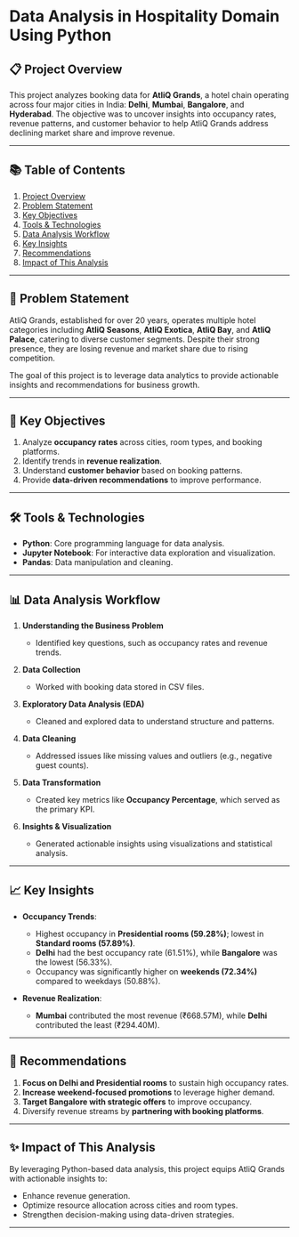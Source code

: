 # Data Analysis in Hospitality Domain Using Python

## 📋 Project Overview
This project analyzes booking data for **AtliQ Grands**, a hotel chain operating across four major cities in India: **Delhi**, **Mumbai**, **Bangalore**, and **Hyderabad**. The objective was to uncover insights into occupancy rates, revenue patterns, and customer behavior to help AtliQ Grands address declining market share and improve revenue.

---

## 📚 Table of Contents
1. [Project Overview](#-project-overview)
2. [Problem Statement](#-problem-statement)
3. [Key Objectives](#-key-objectives)
4. [Tools & Technologies](#️-tools--technologies)
5. [Data Analysis Workflow](#-data-analysis-workflow)
6. [Key Insights](#-key-insights)
7. [Recommendations](#-recommendations)
8. [Impact of This Analysis](#-impact-of-this-analysis)

---

## 🏨 Problem Statement
AtliQ Grands, established for over 20 years, operates multiple hotel categories including **AtliQ Seasons**, **AtliQ Exotica**, **AtliQ Bay**, and **AtliQ Palace**, catering to diverse customer segments. Despite their strong presence, they are losing revenue and market share due to rising competition. 

The goal of this project is to leverage data analytics to provide actionable insights and recommendations for business growth.

---

## 🚀 Key Objectives
1. Analyze **occupancy rates** across cities, room types, and booking platforms.
2. Identify trends in **revenue realization**.
3. Understand **customer behavior** based on booking patterns.
4. Provide **data-driven recommendations** to improve performance.

---

## 🛠️ Tools & Technologies
- **Python**: Core programming language for data analysis.
- **Jupyter Notebook**: For interactive data exploration and visualization.
- **Pandas**: Data manipulation and cleaning.

---

## 📊 Data Analysis Workflow
1. **Understanding the Business Problem**
   - Identified key questions, such as occupancy rates and revenue trends.

2. **Data Collection**
   - Worked with booking data stored in CSV files.

3. **Exploratory Data Analysis (EDA)**
   - Cleaned and explored data to understand structure and patterns.

4. **Data Cleaning**
   - Addressed issues like missing values and outliers (e.g., negative guest counts).
 
5. **Data Transformation**
   - Created key metrics like **Occupancy Percentage**, which served as the primary KPI.

6. **Insights & Visualization**
   - Generated actionable insights using visualizations and statistical analysis.

---

## 📈 Key Insights
- **Occupancy Trends**:
  - Highest occupancy in **Presidential rooms (59.28%)**; lowest in **Standard rooms (57.89%)**.
  - **Delhi** had the best occupancy rate (61.51%), while **Bangalore** was the lowest (56.33%).
  - Occupancy was significantly higher on **weekends (72.34%)** compared to weekdays (50.88%).

- **Revenue Realization**:
  - **Mumbai** contributed the most revenue (₹668.57M), while **Delhi** contributed the least (₹294.40M).

---

## 📑 Recommendations
1. **Focus on Delhi and Presidential rooms** to sustain high occupancy rates.
2. **Increase weekend-focused promotions** to leverage higher demand.
3. **Target Bangalore with strategic offers** to improve occupancy.
4. Diversify revenue streams by **partnering with booking platforms**.

---

## ✨ Impact of This Analysis
By leveraging Python-based data analysis, this project equips AtliQ Grands with actionable insights to:
- Enhance revenue generation.
- Optimize resource allocation across cities and room types.
- Strengthen decision-making using data-driven strategies.

---
